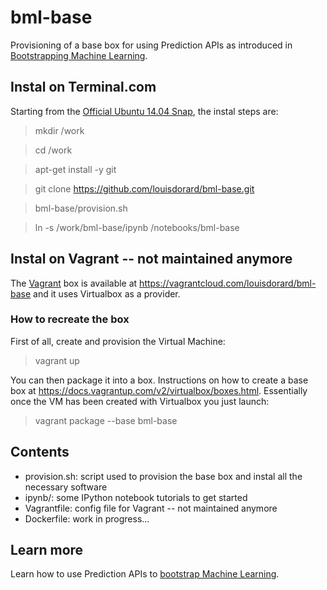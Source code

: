 bml-base
========

Provisioning of a base box for using Prediction APIs as introduced in [Bootstrapping Machine Learning](http://www.louisdorard.com/machine-learning-book).

## Instal on Terminal.com

Starting from the [Official Ubuntu 14.04 Snap](https://www.terminal.com/snapshot/987f8d702dc0a6e8158b48ccd3dec24f819a7ccb2756c396ef1fd7f5b34b7980), the instal steps are:

> mkdir /work

> cd /work

> apt-get install -y git

> git clone https://github.com/louisdorard/bml-base.git

> bml-base/provision.sh

> ln -s /work/bml-base/ipynb /notebooks/bml-base

## Instal on Vagrant -- not maintained anymore

The [Vagrant](http://vagrantup.com/) box is available at https://vagrantcloud.com/louisdorard/bml-base and it uses Virtualbox as a provider.

### How to recreate the box

First of all, create and provision the Virtual Machine:
> vagrant up

You can then package it into a box. Instructions on how to create a base box at https://docs.vagrantup.com/v2/virtualbox/boxes.html. Essentially once the VM has been created with Virtualbox you just launch:
> vagrant package --base bml-base

## Contents

* provision.sh: script used to provision the base box and instal all the necessary software
* ipynb/: some IPython notebook tutorials to get started
* Vagrantfile: config file for Vagrant -- not maintained anymore
* Dockerfile: work in progress...

## Learn more

Learn how to use Prediction APIs to [bootstrap Machine Learning](http://www.louisdorard.com/machine-learning-book).
